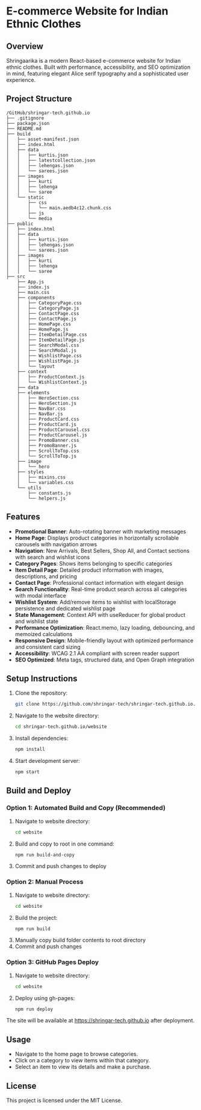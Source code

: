 # E-commerce Website for Indian Ethnic Clothes

## Overview
Shringaarika is a modern React-based e-commerce website for Indian ethnic clothes. Built with performance, accessibility, and SEO optimization in mind, featuring elegant Alice serif typography and a sophisticated user experience.

## Project Structure
```
/GitHub/shringar-tech.github.io
├── .gitignore
├── package.json
├── README.md
├── build
│   ├── asset-manifest.json
│   ├── index.html
│   ├── data
│   │   ├── kurtis.json
│   │   ├── latestcollection.json
│   │   ├── lehengas.json
│   │   └── sarees.json
│   ├── images
│   │   ├── kurti
│   │   ├── lehenga
│   │   └── saree
│   └── static
│       ├── css
│       │   └── main.aedb4c12.chunk.css
│       ├── js
│       └── media
├── public
│   ├── index.html
│   ├── data
│   │   ├── kurtis.json
│   │   ├── lehengas.json
│   │   └── sarees.json
│   ├── images
│   │   ├── kurti
│   │   ├── lehenga
│   │   └── saree
├── src
    ├── App.js
    ├── index.js
    ├── main.css
    ├── components
    │   ├── CategoryPage.css
    │   ├── CategoryPage.js
    │   ├── ContactPage.css
    │   ├── ContactPage.js
    │   ├── HomePage.css
    │   ├── HomePage.js
    │   ├── ItemDetailPage.css
    │   ├── ItemDetailPage.js
    │   ├── SearchModal.css
    │   ├── SearchModal.js
    │   ├── WishlistPage.css
    │   ├── WishlistPage.js
    │   └── layout
    ├── context
    │   ├── ProductContext.js
    │   └── WishlistContext.js
    ├── data
    ├── elements
    │   ├── HeroSection.css
    │   ├── HeroSection.js
    │   ├── NavBar.css
    │   ├── NavBar.js
    │   ├── ProductCard.css
    │   ├── ProductCard.js
    │   ├── ProductCarousel.css
    │   ├── ProductCarousel.js
    │   ├── PromoBanner.css
    │   ├── PromoBanner.js
    │   ├── ScrollToTop.css
    │   └── ScrollToTop.js
    ├── image
    │   └── hero
    ├── styles
    │   ├── mixins.css
    │   └── variables.css
    └── utils
        ├── constants.js
        └── helpers.js
```

## Features
- **Promotional Banner**: Auto-rotating banner with marketing messages
- **Home Page**: Displays product categories in horizontally scrollable carousels with navigation arrows
- **Navigation**: New Arrivals, Best Sellers, Shop All, and Contact sections with search and wishlist icons
- **Category Pages**: Shows items belonging to specific categories
- **Item Detail Page**: Detailed product information with images, descriptions, and pricing
- **Contact Page**: Professional contact information with elegant design
- **Search Functionality**: Real-time product search across all categories with modal interface
- **Wishlist System**: Add/remove items to wishlist with localStorage persistence and dedicated wishlist page
- **State Management**: Context API with useReducer for global product and wishlist state
- **Performance Optimization**: React.memo, lazy loading, debouncing, and memoized calculations
- **Responsive Design**: Mobile-friendly layout with optimized performance and consistent card sizing
- **Accessibility**: WCAG 2.1 AA compliant with screen reader support
- **SEO Optimized**: Meta tags, structured data, and Open Graph integration

## Setup Instructions
1. Clone the repository:
   ```bash
   git clone https://github.com/shringar-tech/shringar-tech.github.io.git
   ```
2. Navigate to the website directory:
   ```bash
   cd shringar-tech.github.io/website
   ```
3. Install dependencies:
   ```bash
   npm install
   ```
4. Start development server:
   ```bash
   npm start
   ```

## Build and Deploy

### Option 1: Automated Build and Copy (Recommended)
1. Navigate to website directory:
   ```bash
   cd website
   ```
2. Build and copy to root in one command:
   ```bash
   npm run build-and-copy
   ```
3. Commit and push changes to deploy

### Option 2: Manual Process
1. Navigate to website directory:
   ```bash
   cd website
   ```
2. Build the project:
   ```bash
   npm run build
   ```
3. Manually copy build folder contents to root directory
4. Commit and push changes

### Option 3: GitHub Pages Deploy
1. Navigate to website directory:
   ```bash
   cd website
   ```
2. Deploy using gh-pages:
   ```bash
   npm run deploy
   ```

The site will be available at https://shringar-tech.github.io after deployment.

## Usage
- Navigate to the home page to browse categories.
- Click on a category to view items within that category.
- Select an item to view its details and make a purchase.

## License
This project is licensed under the MIT License.